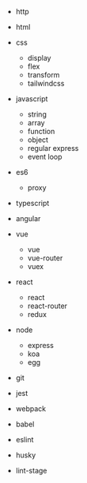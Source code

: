 - http

- html

- css

  - display
  - flex
  - transform
  - tailwindcss

- javascript

  - string
  - array
  - function
  - object
  - regular express
  - event loop

- es6

  - proxy

- typescript

- angular

- vue

  - vue
  - vue-router
  - vuex

- react

  - react
  - react-router
  - redux

- node

  - express
  - koa
  - egg

- git

- jest

- webpack

- babel

- eslint

- husky

- lint-stage
